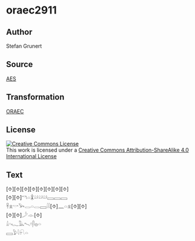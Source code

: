 # oraec2911

## Author

Stefan Grunert

## Source

[AES](https://github.com/simondschweitzer/aes)

## Transformation

[ORAEC](https://oraec.github.io/)

## License

<a rel="license" href="http://creativecommons.org/licenses/by-sa/4.0/"><img alt="Creative Commons License" style="border-width:0" src="https://i.creativecommons.org/l/by-sa/4.0/88x31.png" /></a><br />This work is licensed under a <a rel="license" href="http://creativecommons.org/licenses/by-sa/4.0/">Creative Commons Attribution-ShareAlike 4.0 International License</a>

## Text

[⯑][⯑][⯑][⯑][⯑][⯑][⯑][⯑]<br>
[⯑][⯑]𓎔𓏏𓇇𓄖𓄖𓄖𓈙𓈙𓈙<br>
𓋹𓁷𓎡𓅨𓂋𓏏𓂋𓈙𓇋𓇋[⯑]𓈖𓏏𓁷[⯑][⯑]<br>
[⯑][⯑]𓌳𓁹[⯑]<br>
𓏙𓎆𓆑𓅓𓍇𓏌𓋴𓐍𓏏<br>
𓈙𓅱𓇋𓍯𓏏<br>
